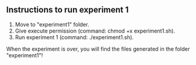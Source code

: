 ## Instructions to run experiment 1

1. Move to "experiment1" folder.
2. Give execute permission (command: chmod +x experiment1.sh).
3. Run experiment 1 (command: ./experiment1.sh).

When the experiment is over, you will find the files generated in the folder "experiment1"!
